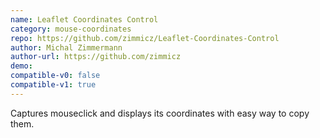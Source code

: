 ```yaml
---
name: Leaflet Coordinates Control
category: mouse-coordinates
repo: https://github.com/zimmicz/Leaflet-Coordinates-Control
author: Michal Zimmermann
author-url: https://github.com/zimmicz
demo: 
compatible-v0: false
compatible-v1: true
---
```


Captures mouseclick and displays its coordinates with easy way to copy them.
